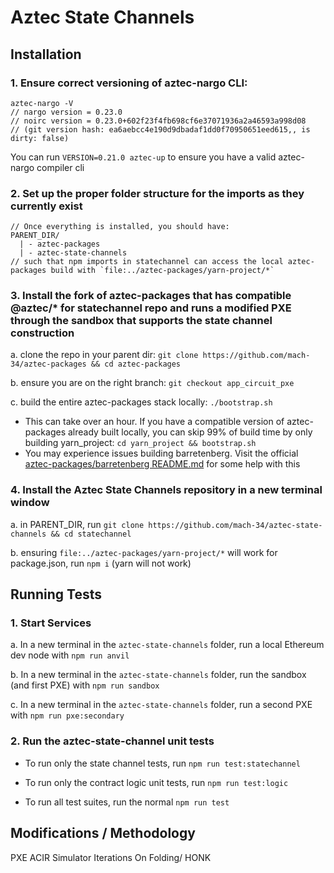 # Aztec State Channels

## Installation
### 1. Ensure correct versioning of aztec-nargo CLI:
```console
aztec-nargo -V
// nargo version = 0.23.0
// noirc version = 0.23.0+602f23f4fb698cf6e37071936a2a46593a998d08
// (git version hash: ea6aebcc4e190d9dbadaf1dd0f70950651eed615,, is dirty: false)
```
You can run `VERSION=0.21.0 aztec-up` to ensure you have a valid aztec-nargo compiler cli

### 2. Set up the proper folder structure for the imports as they currently exist
```
// Once everything is installed, you should have:
PARENT_DIR/
  | - aztec-packages
  | - aztec-state-channels
// such that npm imports in statechannel can access the local aztec-packages build with `file:../aztec-packages/yarn-project/*`
```

### 3. Install the fork of aztec-packages that has compatible @aztec/* for statechannel repo and runs a modified PXE through the sandbox that supports the state channel construction

a. clone the repo in your parent dir: `git clone https://github.com/mach-34/aztec-packages && cd aztec-packages`

b. ensure you are on the right branch: `git checkout app_circuit_pxe`

c. build the entire aztec-packages stack locally: `./bootstrap.sh`
- This can take over an hour. If you have a compatible version of aztec-packages already built locally, you can skip 99% of build time by only building yarn_project: `cd yarn_project && bootstrap.sh`
- You may experience issues building barretenberg. Visit the official [aztec-packages/barretenberg README.md](https://github.com/AztecProtocol/aztec-packages/tree/master/barretenberg#dependencies) for some help with this 

### 4. Install the Aztec State Channels repository in a new terminal window

a. in PARENT_DIR, run `git clone https://github.com/mach-34/aztec-state-channels && cd statechannel`

b. ensuring `file:../aztec-packages/yarn-project/*` will work for package.json, run `npm i` (yarn will not work)

## Running Tests

### 1. Start Services

a. In a new terminal in the `aztec-state-channels` folder, run a local Ethereum dev node with `npm run anvil`

b. In a new terminal in the `aztec-state-channels` folder, run the sandbox (and first PXE) with `npm run sandbox`

c. In a new terminal in the `aztec-state-channels` folder, run a second PXE with `npm run pxe:secondary`

### 2. Run the aztec-state-channel unit tests

- To run only the state channel tests, run `npm run test:statechannel`

- To run only the contract logic unit tests, run `npm run test:logic`

- To run all test suites, run the normal `npm run test`

## Modifications / Methodology
PXE
ACIR Simulator
Iterations
On Folding/ HONK

